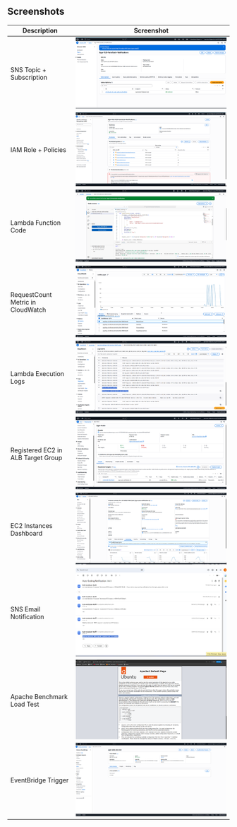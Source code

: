 ##  Screenshots

| Description                       | Screenshot                          |
|----------------------------------|--------------------------------------|
| SNS Topic + Subscription         | ![](screenshots/sns-topic-subscription.png) |
| IAM Role + Policies              | ![](screenshots/lambda-iam-role-policies.png) |
| Lambda Function Code             | ![](screenshots/lambda-function-code.png) |
| RequestCount Metric in CloudWatch| ![](screenshots/cloudwatch-requestcount-graph.png) |
| Lambda Execution Logs            | ![](screenshots/cloudwatch-lambda-logs.png) |
| Registered EC2 in ALB Target Group| ![](screenshots/alb-target-group-registered-ec2.png) |
| EC2 Instances Dashboard          | ![](screenshots/ec2-instances-dashboard.png) |
| SNS Email Notification           | ![](screenshots/sns-email-notification.png) |
| Apache Benchmark Load Test       | ![](screenshots/apache-benchmark-load-output.png) |
| EventBridge Trigger              | ![](screenshots/eventbridge-schedule-rule.png) |
